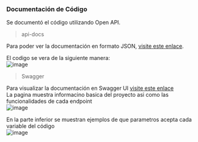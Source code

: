 ### Documentación de Código

Se documentó el código utilizando Open API. 
>api-docs

Para poder ver la documentación en formato JSON, [visite este enlace](http://localhost:8080/v3/api-docs).  

El codigo se vera de la siguiente manera:  
![image](https://github.com/DylanEstrada9838/proyecto/assets/104156855/eaa664f8-5b7c-42f1-a570-aa2bc4db26d9)

>Swagger

Para visualizar la documentación en Swagger UI [visite este enlace](http://localhost:8080/swagger-ui/index.html)  
La pagina muestra informacino basica del proyecto asi como las funcionalidades de cada endpoint  
![image](https://github.com/DylanEstrada9838/proyecto/assets/104156855/d025f8ec-1565-4806-ad8d-0bbd889aac89)  

En la parte inferior se muestran ejemplos de que parametros acepta cada variable del código  
![image](https://github.com/DylanEstrada9838/proyecto/assets/104156855/39f39d6b-c7d7-4caf-9358-605327dba002)



